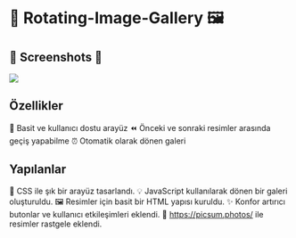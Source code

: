 # 🎥 Rotating-Image-Gallery  🖼️




## 📸 Screenshots 📸
![](rotate.gif)



 ## Özellikler
🚀 Basit ve kullanıcı dostu arayüz
⏪ Önceki ve sonraki resimler arasında geçiş yapabilme
⏰ Otomatik olarak dönen galeri


 ## Yapılanlar
🌈 CSS ile şık bir arayüz tasarlandı.
💡 JavaScript kullanılarak dönen bir galeri oluşturuldu.
🖼️ Resimler için basit bir HTML yapısı kuruldu.
✨ Konfor artırıcı butonlar ve kullanıcı etkileşimleri eklendi.
🎥 https://picsum.photos/ ile resimler rastgele eklendi.

